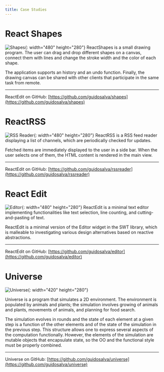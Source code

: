 ```yaml
---
title: Case Studies
---
```

# React Shapes


![Shapes](images/shapes.png){: width="480" height="280"}
ReactShapes is a small
drawing program. The user can drag and drop
different shapes on a canvas, connect them with
lines and change the stroke width and the color of
each shape.

The application supports an history and an undo
function. Finally, the drawing canvas can be shared with
other clients that participate in the same task from
remote.

---
ReactEdit on GitHub:
[https://github.com/guidosalva/shapes](https://github.com/guidosalva/shapes)

# ReactRSS

![RSS Reader](images/rssreader.png){: width="480" height="280"}
ReactRSS is a RSS feed
reader displaying a list of channels, which are
periodically checked for updates.

Fetched items are immediately displayed to the user in a
side bar. When the user selects one of them, the HTML
content is rendered in the main view.

---
ReactEdit on GitHub:
[https://github.com/guidosalva/rssreader](https://github.com/guidosalva/rssreader)

# React Edit
![Editor](images/editor.png){: width="480" height="280"}
ReactEdit is a minimal text editor implementing
functionalities like text selection, line counting, and
cutting-and-pasting of text.

ReactEdit is a minimal version of the Editor widget in the
SWT library, which is malleable to investigating various
design alternatives based on reactive abstractions.

---
ReactEdit on GitHub:
[https://github.com/guidosalva/editor](https://github.com/guidosalva/editor)

# Universe

![Universe](images/universe.png){: width="420" height="280"}

Universe is a program that simulates a 2D
environment. The environment is populated by animals and plants; the
simulation involves growing of animals and plants, movements of
animals, and planning for food search.

The simulation evolves in rounds and the state of each
element at a given step is a function of the other
elements and of the state of the simulation in the
previous step. This structure allows one to express
several aspects of the computation functionally. However,
the elements of the simulation are mutable objects that
encapsulate state, so the OO and the functional style must
be properly combined.

---
Universe on GitHub:
[https://github.com/guidosalva/universe](https://github.com/guidosalva/universe)
